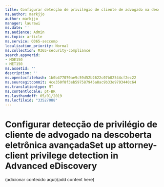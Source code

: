 ```yaml
---
title: Configurar detecção de privilégio de cliente de advogado na descoberta eletrônica avançada
ms.author: markjjo
author: markjjo
manager: laurawi
ms.date: ''
ms.audience: Admin
ms.topic: article
ms.service: O365-seccomp
localization_priority: Normal
ms.collection: M365-security-compliance
search.appverid:
- MOE150
- MET150
ms.assetid: ''
description: ''
ms.openlocfilehash: 1b0b477070ae9c59d52b2622c07b02544cf2ec22
ms.sourcegitcommit: 4ce350f8f3eb597587945a8ac9b33e9793440c64
ms.translationtype: MT
ms.contentlocale: pt-BR
ms.lasthandoff: 05/01/2019
ms.locfileid: "33527088"
---
```

# <a name="set-up-attorney-client-privilege-detection-in-advanced-ediscovery"></a><span data-ttu-id="fc5b1-102">Configurar detecção de privilégio de cliente de advogado na descoberta eletrônica avançada</span><span class="sxs-lookup"><span data-stu-id="fc5b1-102">Set up attorney-client privilege detection in Advanced eDiscovery</span></span>

<span data-ttu-id="fc5b1-103">(adicionar conteúdo aqui)</span><span class="sxs-lookup"><span data-stu-id="fc5b1-103">(add content here)</span></span>
